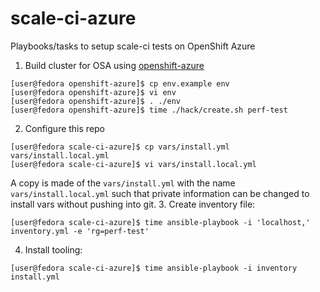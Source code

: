 # scale-ci-azure
Playbooks/tasks to setup scale-ci tests on OpenShift Azure

1. Build cluster for OSA using [openshift-azure](https://github.com/openshift/openshift-azure/)
```
[user@fedora openshift-azure]$ cp env.example env
[user@fedora openshift-azure]$ vi env
[user@fedora openshift-azure]$ . ./env
[user@fedora openshift-azure]$ time ./hack/create.sh perf-test
```
2. Configure this repo
```
[user@fedora scale-ci-azure]$ cp vars/install.yml vars/install.local.yml
[user@fedora scale-ci-azure]$ vi vars/install.local.yml
```
A copy is made of the `vars/install.yml` with the name `vars/install.local.yml` such that private information can be changed to install vars without pushing into git.
3. Create inventory file:
```
[user@fedora scale-ci-azure]$ time ansible-playbook -i 'localhost,' inventory.yml -e 'rg=perf-test'
```
4. Install tooling:
```
[user@fedora scale-ci-azure]$ time ansible-playbook -i inventory install.yml
```

